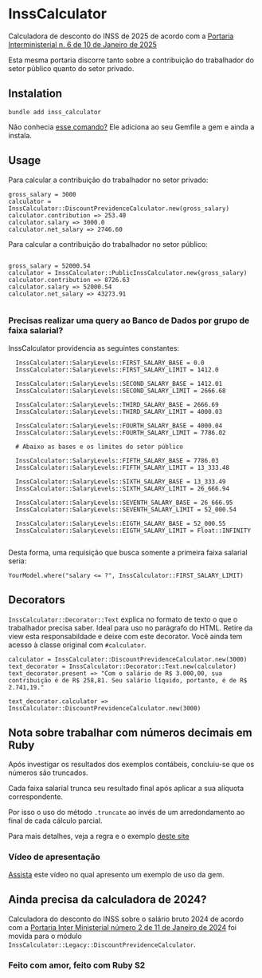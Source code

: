 # InssCalculator

Calculadora de desconto do INSS de 2025 de acordo com a [Portaria Interministerial n. 6 de 10 de Janeiro de 2025](https://www.in.gov.br/en/web/dou/-/portaria-interministerial-mps/mf-n-6-de-10-de-janeiro-de-2025-606526848)

Esta mesma portaria discorre tanto sobre a contribuição do trabalhador do setor público quanto do setor privado.

## Instalation

```
bundle add inss_calculator
```

Não conhecia [esse comando?](https://bundler.io/v2.5/man/bundle-add.1.html) Ele adiciona ao seu Gemfile a gem e ainda a instala.

## Usage

Para calcular a contribuição do trabalhador no setor privado:

```
gross_salary = 3000
calculator = InssCalculator::DiscountPrevidenceCalculator.new(gross_salary)
calculator.contribution => 253.40
calculator.salary => 3000.0
calculator.net_salary => 2746.60

```
Para calcular a contribuição do trabalhador no setor público:

```

gross_salary = 52000.54
calculator = InssCalculator::PublicInssCalculator.new(gross_salary)
calculator.contribution => 8726.63
calculator.salary => 52000.54
calculator.net_salary => 43273.91

```
```
```
### Precisas realizar uma query ao Banco de Dados por grupo de faixa salarial?

InssCalculator providencia as seguintes constantes:

```
  InssCalculator::SalaryLevels::FIRST_SALARY_BASE = 0.0
  InssCalculator::SalaryLevels::FIRST_SALARY_LIMIT = 1412.0

  InssCalculator::SalaryLevels::SECOND_SALARY_BASE = 1412.01
  InssCalculator::SalaryLevels::SECOND_SALARY_LIMIT = 2666.68

  InssCalculator::SalaryLevels::THIRD_SALARY_BASE = 2666.69
  InssCalculator::SalaryLevels::THIRD_SALARY_LIMIT = 4000.03

  InssCalculator::SalaryLevels::FOURTH_SALARY_BASE = 4000.04
  InssCalculator::SalaryLevels::FOURTH_SALARY_LIMIT = 7786.02

  # Abaixo as bases e os limites do setor público

  InssCalculator::SalaryLevels::FIFTH_SALARY_BASE = 7786.03
  InssCalculator::SalaryLevels::FIFTH_SALARY_LIMIT = 13_333.48

  InssCalculator::SalaryLevels::SIXTH_SALARY_BASE = 13_333.49
  InssCalculator::SalaryLevels::SIXTH_SALARY_LIMIT = 26_666.94

  InssCalculator::SalaryLevels::SEVENTH_SALARY_BASE = 26_666.95
  InssCalculator::SalaryLevels::SEVENTH_SALARY_LIMIT = 52_000.54

  InssCalculator::SalaryLevels::EIGTH_SALARY_BASE = 52_000.55
  InssCalculator::SalaryLevels::EIGTH_SALARY_LIMIT = Float::INFINITY


```

Desta forma, uma requisição que busca somente a primeira faixa salarial seria:

```
YourModel.where("salary <= ?", InssCalculator::FIRST_SALARY_LIMIT)
```

## Decorators

`InssCalculator::Decorator::Text` explica no formato de texto o que o trabalhador precisa saber.
Ideal para uso no parágrafo do HTML. Retire da view esta responsabildade e deixe com este decorator.
Você ainda tem acesso à classe original com `#calculator`.

```
calculator = InssCalculator::DiscountPrevidenceCalculator.new(3000)
text_decorator = InssCalculator::Decorator::Text.new(calculator)
text_decorator.present => "Com o salário de R$ 3.000,00, sua contribuição é de R$ 258,81. Seu salário líquido, portanto, é de R$ 2.741,19."

text_decorator.calculator => InssCalculator::DiscountPrevidenceCalculator.new(3000)

```

## Nota sobre trabalhar com números decimais em Ruby

Após investigar os resultados dos exemplos contábeis, concluiu-se que os números são truncados.

Cada faixa salarial trunca seu resultado final após aplicar a sua alíquota correspondente.

Por isso o uso do método `.truncate` ao invés de um arredondamento ao final de cada cálculo parcial.

Para mais detalhes, veja a regra e o exemplo [deste site](https://www.contabilizei.com.br/contabilidade-online/desconto-inss/)

### Vídeo de apresentação

[Assista](https://youtu.be/Eu5htw8qb4k?si=mpog6q0PJpxxuEjX) este vídeo no qual apresento um exemplo de uso da gem.

## Ainda precisa da calculadora de 2024?

Calculadora do desconto do INSS sobre o salário bruto 2024 de acordo com a [Portaria Inter Ministerial
número 2 de 11 de Janeiro de 2024](https://www.in.gov.br/en/web/dou/-/portaria-interministerial-mps/mf-n-2-de-11-de-janeiro-de-2024-537035232) foi movida para o módulo `InssCalculator::Legacy::DiscountPrevidenceCalculator`.

### Feito com amor, feito com Ruby S2
